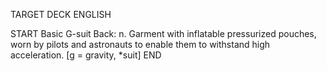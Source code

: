 TARGET DECK
ENGLISH

START
Basic
G-suit
Back: n. Garment with inflatable pressurized pouches, worn by pilots and astronauts to enable them to withstand high acceleration. [g = gravity, *suit]
END

